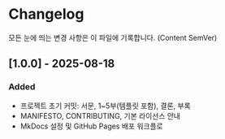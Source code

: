 # Changelog
모든 눈에 띄는 변경 사항은 이 파일에 기록합니다. (Content SemVer)

## [1.0.0] - 2025-08-18
### Added
- 프로젝트 초기 커밋: 서문, 1~5부(템플릿 포함), 결론, 부록
- MANIFESTO, CONTRIBUTING, 기본 라이선스 안내
- MkDocs 설정 및 GitHub Pages 배포 워크플로
